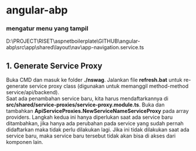 # angular-abp
### mengatur menu yang tampil
D:\PROJECT\RISET\aspnetboilerplate\GITHUB\angular-abp\src\app\shared\layout\nav\app-navigation.service.ts
### 
## 1. Generate Service Proxy
Buka CMD dan masuk ke folder **./nswag**. Jalankan file **refresh.bat** untuk re-generate service proxy class (digunakan untuk memanggil method-method service/api/backend).
<br/>
Saat ada penambahan service baru, kita harus mendaftarkannya di **src/shared/service-proxies/service-proxy.module.ts**. Buka dan tambahkan **ApiServiceProxies.NewServiceNameServiceProxy** pada array providers.
Langkah kedua ini hanya diperlukan saat ada service baru ditambahkan, jika hanya ada perubahan pada service yang sudah pernah didaftarkan maka tidak perlu dilakukan lagi. Jika ini tidak dilakukan saat ada service baru, maka service baru tersebut tidak akan bisa di akses dari komponen lain.

